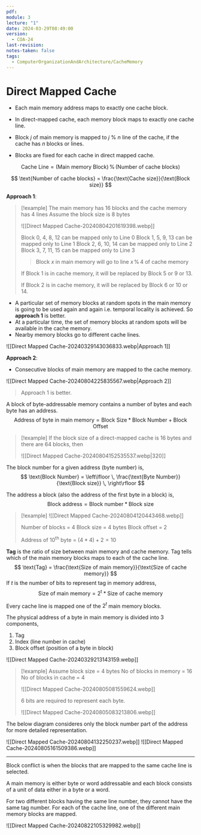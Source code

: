 ```yaml
---
pdf: 
module: 3
lecture: "1"
date: 2024-03-29T08:49:00
version:
  - COA-24
last-revision: 
notes-taken: false
tags:
  - ComputerOrganizationAndArchitecture/CacheMemory
---
```

# Direct Mapped Cache

- Each main memory address maps to exactly one cache block.
- In direct-mapped cache, each memory block maps to exactly one cache line.
- Block $j$ of main memory is mapped to $j \:\%\: n$ line of the cache, if the cache has $n$ blocks or lines.

- Blocks are fixed for each cache in direct mapped cache.

$$
\text{Cache Line} = \text{(Main memory Block)} \,\%\, \text{(Number of cache blocks)}
$$

$$
\text{Number of cache blocks} = \frac{\text{Cache size}}{\text{Block size}}
$$

**Approach 1**:

> [!example] 
> The main memory has 16 blocks and the cache memory has 4 lines
> Assume the block size is 8 bytes
> 
> ![[Direct Mapped Cache-20240804201619398.webp]]
> 
> Block 0, 4,  8, 12 can be mapped only to Line 0
> Block 1, 5,  9, 13 can be mapped only to Line 1
> Block 2, 6, 10, 14 can be mapped only to Line 2
> Block 3, 7, 11, 15 can be mapped only to Line 3
> 
>> Block $x$ in main memory will go to line $x\, \% \,4$ of cache memory
>
> If Block 1 is in cache memory, it will be replaced by Block 5 or 9 or 13. 
> 
> If Block 2 is in cache memory, it will be replaced by Block 6 or 10 or 14.

- A particular set of memory blocks at random spots in the main memory is going to be used again and again i.e. temporal locality is achieved. So **approach 1** is better.
- At a particular time, the set of memory blocks at random spots will be available in the cache memory.
- Nearby memory blocks go to different cache lines.

![[Direct Mapped Cache-20240329143036833.webp|Approach 1]]

**Approach 2**: 

- Consecutive blocks of main memory are mapped to the cache memory.

![[Direct Mapped Cache-20240804225835567.webp|Approach 2]]

> Approach 1 is better.

A block of byte-addressable memory contains a number of bytes and each byte has an address.
$$
\text{Address of byte in main memory} = \text{Block Size} \ast \text{Block Number} + \text{Block Offset} 
$$

> [!example] 
> If the block size of a direct-mapped cache is 16 bytes and there are 64 blocks, then 
> 
> ![[Direct Mapped Cache-20240804152535537.webp|320]]

The block number for a given address (byte number) is,
$$
\text{Block Number} = \left\lfloor \,  \frac{\text{Byte Number}}{\text{Block size}}  \, \right\rfloor
$$

The address a block (also the address of the first byte in a block) is,
$$
\text{Block address} = \text{Block number} \ast \text{Block size}
$$

> [!example] 
> ![[Direct Mapped Cache-20240804120443468.webp]]
> 
> Number of blocks = 4
> Block size = 4 bytes
> Block offset = 2
> 
> Address of $10^{\text{th}}$ byte = $(4 * 4) + 2 = 10$

**Tag** is the ratio of size between main memory and cache memory.
Tag tells which of the main memory blocks maps to each of the cache line.
$$
\text{Tag} = \frac{\text{Size of main memory}}{\text{Size of cache memory}}
$$
If $t$ is the number of bits to represent tag in memory address, 
$$
\text{Size of main memory} = 2^{\text{t}} \ast \text{Size of cache memory}
$$

Every cache line is mapped one of the $2^t$ main memory blocks.

The physical address of a byte in main memory is divided into 3 components,
1. Tag 
2. Index (line number in cache)
3. Block offset (position of a byte in block)

![[Direct Mapped Cache-20240329213143159.webp]]

> [!example] 
> Assume block size = 4 bytes
> No of blocks in memory = 16
> No of blocks in cache = 4
> 
> ![[Direct Mapped Cache-20240805081559624.webp]]
> 
> 6 bits are required to represent each byte.
> 
> ![[Direct Mapped Cache-20240805083213806.webp]]

The below diagram consideres only the block number part of the address for more detailed representation.

![[Direct Mapped Cache-20240804132250237.webp]]
![[Direct Mapped Cache-20240805161509386.webp]]

---

Block conflict is when the blocks that are mapped to the same cache line is selected.

A main memory is either byte or word addressable and each block consists of a unit of data either in a byte or a word.

For two different blocks having the same line number, they cannot have the same tag number. For each of the cache line, one of the different main memory blocks are mapped.

![[Direct Mapped Cache-20240822105329982.webp]]
